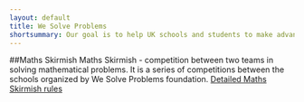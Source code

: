 ```yaml
---
layout: default
title: We Solve Problems
shortsummary: Our goal is to help UK schools and students to make advanced math more popular. 
---
```


##Maths Skirmish
Maths Skirmish - competition between two teams in solving mathematical problems. 
It is a series of competitions between the schools organized by We Solve Problems foundation.
[Detailed Maths Skirmish rules](/rules.html)
